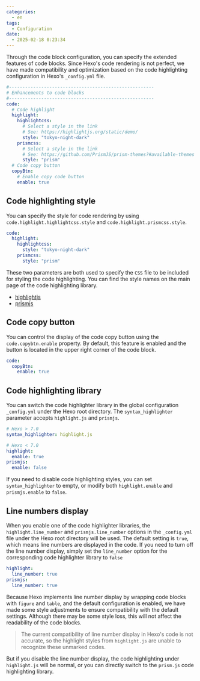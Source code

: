 ```yaml
---
categories:
  - en
tags:
  - Configuration
date:
  - 2025-02-18 0:23:34
---
```


Through the code block configuration, you can specify the extended features of code blocks. Since Hexo's code rendering is not perfect, we have made compatibility and optimization based on the code highlighting configuration in Hexo's `_config.yml` file.

``` yml
#------------------------------------------------------
# Enhancements to code blocks
#------------------------------------------------------
code:
  # Code highlight
  highlight:
    highlightcss:
      # Select a style in the link
      # See: https://highlightjs.org/static/demo/
      style: "tokyo-night-dark"
    prismcss:
      # Select a style in the link
      # See: https://github.com/PrismJS/prism-themes?#available-themes
      style: "prism"
  # Code copy button
  copyBtn:
    # Enable copy code button
    enable: true
```

## Code highlighting style
You can specify the style for code rendering by using `code.highlight.highlightcss.style` and `code.highlight.prismcss.style`.

``` yml
code:
  highlight:
    highlightcss:
      style: "tokyo-night-dark"
    prismcss:
      style: "prism"
```

These two parameters are both used to specify the `CSS` file to be included for styling the code highlighting. You can find the style names on the main page of the code highlighting library.

- [highlightjs](https://highlightjs.org/static/demo/)
- [prismjs](https://github.com/PrismJS/prism-themes?#available-themes)

## Code copy button
You can control the display of the code copy button using the `code.copybtn.enable` property. By default, this feature is enabled and the button is located in the upper right corner of the code block.

``` yml
code:
  copyBtn:
    enable: true
```

## Code highlighting library
You can switch the code highlighter library in the global configuration `_config.yml` under the Hexo root directory. The `syntax_highlighter` parameter accepts `highlight.js` and `prismjs`.

``` yml
# Hexo > 7.0
syntax_highlighter: highlight.js

# Hexo < 7.0
highlight:
  enable: true
prismjs:
  enable: false
```

If you need to disable code highlighting styles, you can set `syntax_highlighter` to empty, or modify both `highlight.enable` and `prismjs.enable` to `false`.

## Line numbers display
When you enable one of the code highlighter libraries, the `highlight.line_number` and `prismjs.line_number` options in the `_config.yml` file under the Hexo root directory will be used. The default setting is `true`, which means line numbers are displayed in the code. If you need to turn off the line number display, simply set the `line_number` option for the corresponding code highlighter library to `false`

``` yml
highlight:
  line_number: true
prismjs:
  line_number: true
```

Because Hexo implements line number display by wrapping code blocks with `figure` and `table`, and the default configuration is enabled, we have made some style adjustments to ensure compatibility with the default settings. Although there may be some style loss, this will not affect the readability of the code blocks.

> The current compatibility of line number display in Hexo's code is not accurate, so the highlight styles from `highlight.js` are unable to recognize these unmarked codes.

But if you disable the line number display, the code highlighting under `highlight.js` will be normal, or you can directly switch to the `prism.js` code highlighting library.